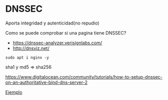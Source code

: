# DNSSEC

Aporta integridad y autenticidad(no repudio)

Como se puede comprobar si una pagina tiene DNSSEC?

- https://dnssec-analyzer.verisignlabs.com/
- http://dnsviz.net/

`sudo apt i nginx -y`

sha1 y md5 => sha256

https://www.digitalocean.com/community/tutorials/how-to-setup-dnssec-on-an-authoritative-bind-dns-server-2

[Ejemplo](./practices/dnssec/pasos.md)

